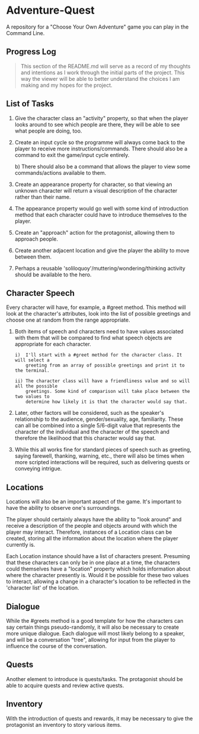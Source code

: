 # Adventure-Quest

A repository for a "Choose Your Own Adventure" game you can play in the Command Line.

## Progress Log

> This section of the README.md will serve as a record of my thoughts and intentions as I work through the initial parts of the project. This way the viewer will be able to better understand the choices I am making and my hopes for the project.

## List of Tasks

1. Give the character class an "activity" property, so that when the player looks around to see which people are there, they will be able to see what people are doing, too.

2. Create an input cycle so the programme will always come back to the player to receive more instructions/commands. There should also be a command to exit the game/input cycle entirely.

    b) There should also be a command that allows the player to view some commands/actions available to them.

3. Create an appearance property for character, so that viewing an unknown character will return a visual description of the character rather than their name. 

4. The appearance property would go well with some kind of introduction method that each character could have to introduce themselves to the player. 

5. Create an "approach" action for the protagonist, allowing them to approach people.

6. Create another adjacent location and give the player the ability to move between them.

7. Perhaps a reusable 'soliloquoy'/muttering/wondering/thinking activity should be available to the hero.

## Character Speech

Every character will have, for example, a #greet method.
This method will look at the character's attributes, look into the list of
possible greetings and choose one at random from the range appropriate.

1.  Both items of speech and characters need to have values associated with
    them that will be compared to find what speech objects are appropriate for
    each character.

        i)  I'll start with a #greet method for the character class. It will select a
            greeting from an array of possible greetings and print it to the terminal.

        ii) The character class will have a friendliness value and so will all the possible
            greetings. Some kind of comparison will take place between the two values to
            determine how likely it is that the character would say that.

2.  Later, other factors will be considered, such as the speaker's relationship to the audience,
    gender/sexuality, age, familiarity. These can all be combined into a single 5/6-digit value
    that represents the character of the individual and the character of the speech and therefore 
    the likelihood that this character would say that.

3.  While this all works fine for standard pieces of speech such as greeting, saying farewell,
    thanking, warning, etc., there will also be times when more scripted interactions will be 
    required, such as delivering quests or conveying intrigue.

## Locations

Locations will also be an important aspect of the game. It's important to have the ability to observe one's surroundings.

The player should certainly always have the ability to "look around" and receive a description of the people and objects around
with which the player may interact. Therefore, instances of a Location class can be created, storing all the information about
the location where the player currently is.

Each Location instance should have a list of characters present. Presuming that these characters can only be in one place at 
a time, the characters could themselves have a "location" property which holds information about where the character presently is.
Would it be possible for these two values to interact, allowing a change in a character's location to be reflected in the 'character list' of the location.

## Dialogue

While the #greets method is a good template for how the characters can say certain things pseudo-randomly, it will also be necessary to create more unique dialogue. Each dialogue will most likely belong to a speaker, and will be a conversation "tree", allowing for input from the player to influence the course of the conversation. 

## Quests

Another element to introduce is quests/tasks. The protagonist should be able to acquire quests and review active quests.

## Inventory

With the introduction of quests and rewards, it may be necessary to give the protagonist an inventory to story various items.